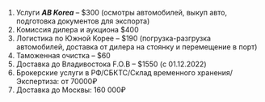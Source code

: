 1. Услуги **_AB Korea_** – $300 (осмотры автомобилей, выкуп авто, подготовка документов для экспорта)
2. Комиссия дилера и аукциона $400
3. Логистика по Южной Корее – $190 (погрузка-разгрузка автомобилей, доставка от дилера на стоянку и перемещение в порт)
4. Таможенная очистка – $60
5. Доставка до Владивостока F.O.B – $1550 (с 01.12.2022)
6. Брокерские услуги в РФ/СБКТС/Склад временного хранения/Экспертиза: от 70000₽
7. Доставка до Москвы: 160 000₽
